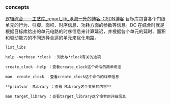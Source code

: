 ### concepts
[逻辑综合——工艺库\_report\_lib\_沧海一升的博客-CSDN博客](https://blog.csdn.net/qq_21842097/article/details/111566443)
目标库包含各个门级单元的行为、引脚、面积、时序信息、功耗方面的参数等信息。DC 在综合时就是根据目标库给出的单元电路的时序信息来计算延迟，并根据各个单元的延时、面积和驱动能力的不同选择合适的单元来优化电路。


```
list_libs
```

```
help -verbose *clock ：列出与*clock有关的选项

create_clock -help ：查看create_clock这个命令的简单用法

man  create_clock ：查看create_clock这个命令的详细信息

**printvar  Mibrary ：查看 Mibrary这个变量的内容**

man target_library ：查看target_library这个命令的详细信息
```
